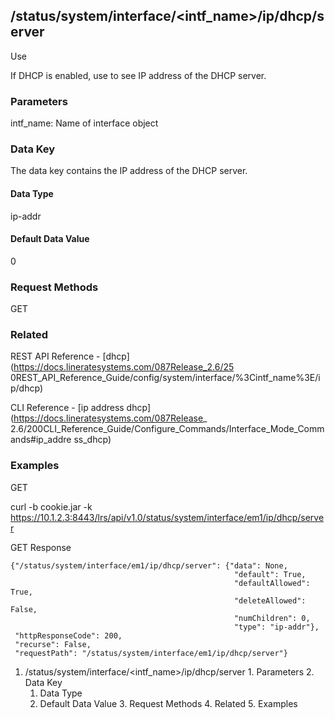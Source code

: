 ## /status/system/interface/<intf_name>/ip/dhcp/server

Use

If DHCP is enabled, use to see IP address of the DHCP server.

### Parameters

intf_name: Name of interface object

### Data Key

The data key contains the IP address of the DHCP server.

#### Data Type

ip-addr

#### Default Data Value

0

### Request Methods

GET

### Related

REST API Reference - [dhcp](https://docs.lineratesystems.com/087Release_2.6/25
0REST_API_Reference_Guide/config/system/interface/%3Cintf_name%3E/ip/dhcp)

CLI Reference - [ip address dhcp](https://docs.lineratesystems.com/087Release_
2.6/200CLI_Reference_Guide/Configure_Commands/Interface_Mode_Commands#ip_addre
ss_dhcp)

### Examples

GET

curl -b cookie.jar -k
https://10.1.2.3:8443/lrs/api/v1.0/status/system/interface/em1/ip/dhcp/server

GET Response

    
    
    {"/status/system/interface/em1/ip/dhcp/server": {"data": None,
                                                      "default": True,
                                                      "defaultAllowed": True,
                                                      "deleteAllowed": False,
                                                      "numChildren": 0,
                                                      "type": "ip-addr"},
     "httpResponseCode": 200,
     "recurse": False,
     "requestPath": "/status/system/interface/em1/ip/dhcp/server"}
    

  1. /status/system/interface/<intf_name>/ip/dhcp/server
    1. Parameters
    2. Data Key
      1. Data Type
      2. Default Data Value
    3. Request Methods
    4. Related
    5. Examples

